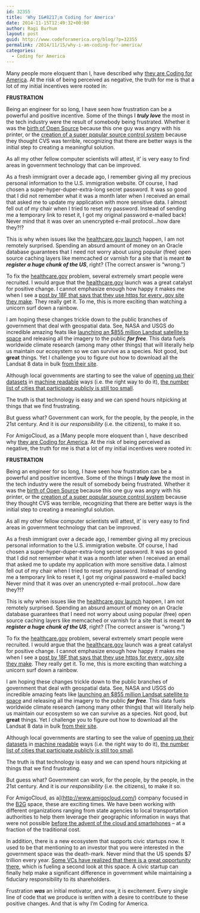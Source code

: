 ```yaml
---
id: 32355
title: 'Why I&#8217;m Coding for America'
date: 2014-11-15T12:49:32+00:00
author: Ragi Burhum
layout: post
guid: http://www.codeforamerica.org/blog/?p=32355
permalink: /2014/11/15/why-i-am-coding-for-america/
categories:
  - Coding for America
---
```

Many people more eloquent than I, have described why [they are Coding for America](http://www.codeforamerica.org/blog/category/codingforamerica/). At the risk of being perceived as negative, the truth for me is that a lot of my initial incentives were rooted in:

**FRUSTRATION**

Being an engineer for so long, I have seen how frustration can be a powerful and positive incentive. Some of the things I **_truly love_** the most in the tech industry were the result of somebody being frustrated. Whether it was the [birth of Open Source](http://www.oreilly.com/openbook/freedom/ch01.html) because this one guy was angry with his printer, or the [creation of a super popular source control system](http://marc.info/?l=git&m=113072612805233&w=2) because they thought CVS was terrible, recognizing that there are better ways is the initial step to creating a meaningful solution.

As all my other fellow computer scientists will attest, it’ is very easy to find areas in government technology that can be improved.

As a fresh immigrant over a decade ago, I remember giving all my precious personal information to the U.S. immigration website. Of course, I had chosen a super-hyper-duper-extra-long secret password. It was so good that I did not remember what it was a month later when I received an email that asked me to update my application with more sensitive data. I almost fell out of my chair when I tried to reset my password. Instead of sending me a temporary link to reset it, I got my original password e-mailed back! Never mind that it was over an unencrypted e-mail protocol…how dare they?!?

This is why when issues like the [healthcare.gov launch](http://time.com/10228/obamas-trauma-team/) happen, I am not remotely surprised. Spending an absurd amount of money on an Oracle database guarantees that I need not worry about using popular (free) open source caching layers like memcached or varnish for a site that is meant **_to register a huge chunk of the US_**, right? (The correct answer is “wrong.”)

To fix the [healthcare.gov](http://healthcare.gov/) problem, several extremely smart people were recruited. I would argue that the [healthcare.gov](http://healthcare.gov/) launch was a great catalyst for positive change. I cannot emphasize enough how happy it makes me when I see a [post by 18F that says that they use https for every .gov site they make](https://18f.gsa.gov/2014/11/13/why-we-use-https-in-every-gov-website-we-make/). They really get it. To me, this is more exciting than watching a unicorn surf down a rainbow.

I am hoping these changes trickle down to the public branches of government that deal with geospatial data. See, NASA and USGS do incredible amazing feats like [launching an $855 million Landsat satellite to space](http://www.cbsnews.com/news/nasa-launches-855-million-landsat-mission/) and releasing all the imagery to the public **_for free_**. This data fuels worldwide climate research (among many other things) that will literally help us maintain our ecosystem so we can survive as a species. Not good, but **great** things. Yet I challenge you to figure out how to download all the Landsat 8 data in bulk [from their site](http://nationalmap.gov/index.html).

Although local governments are starting to see the value of [opening up their datasets](http://www.codeforamerica.org/blog/2014/02/27/mapping-the-open-data-landscape/) in [machine readable](http://en.wikipedia.org/wiki/Machine-readable_data) ways (i.e. the right way to do it), [the number list of cities that participate publicly is still too small](http://us-city.census.okfn.org).

The truth is that technology is easy and we can spend hours nitpicking at things that we find frustrating.

But guess what? Government can work, for the people, by the people, in the 21st century. And it is _our responsibility_ (i.e. the citizens), to make it so.

For AmigoCloud, as a [Many people more eloquent than I, have described why [they are Coding for America](http://www.codeforamerica.org/blog/category/codingforamerica/). At the risk of being perceived as negative, the truth for me is that a lot of my initial incentives were rooted in:

**FRUSTRATION**

Being an engineer for so long, I have seen how frustration can be a powerful and positive incentive. Some of the things I **_truly love_** the most in the tech industry were the result of somebody being frustrated. Whether it was the [birth of Open Source](http://www.oreilly.com/openbook/freedom/ch01.html) because this one guy was angry with his printer, or the [creation of a super popular source control system](http://marc.info/?l=git&m=113072612805233&w=2) because they thought CVS was terrible, recognizing that there are better ways is the initial step to creating a meaningful solution.

As all my other fellow computer scientists will attest, it’ is very easy to find areas in government technology that can be improved.

As a fresh immigrant over a decade ago, I remember giving all my precious personal information to the U.S. immigration website. Of course, I had chosen a super-hyper-duper-extra-long secret password. It was so good that I did not remember what it was a month later when I received an email that asked me to update my application with more sensitive data. I almost fell out of my chair when I tried to reset my password. Instead of sending me a temporary link to reset it, I got my original password e-mailed back! Never mind that it was over an unencrypted e-mail protocol…how dare they?!?

This is why when issues like the [healthcare.gov launch](http://time.com/10228/obamas-trauma-team/) happen, I am not remotely surprised. Spending an absurd amount of money on an Oracle database guarantees that I need not worry about using popular (free) open source caching layers like memcached or varnish for a site that is meant **_to register a huge chunk of the US_**, right? (The correct answer is “wrong.”)

To fix the [healthcare.gov](http://healthcare.gov/) problem, several extremely smart people were recruited. I would argue that the [healthcare.gov](http://healthcare.gov/) launch was a great catalyst for positive change. I cannot emphasize enough how happy it makes me when I see a [post by 18F that says that they use https for every .gov site they make](https://18f.gsa.gov/2014/11/13/why-we-use-https-in-every-gov-website-we-make/). They really get it. To me, this is more exciting than watching a unicorn surf down a rainbow.

I am hoping these changes trickle down to the public branches of government that deal with geospatial data. See, NASA and USGS do incredible amazing feats like [launching an $855 million Landsat satellite to space](http://www.cbsnews.com/news/nasa-launches-855-million-landsat-mission/) and releasing all the imagery to the public **_for free_**. This data fuels worldwide climate research (among many other things) that will literally help us maintain our ecosystem so we can survive as a species. Not good, but **great** things. Yet I challenge you to figure out how to download all the Landsat 8 data in bulk [from their site](http://nationalmap.gov/index.html).

Although local governments are starting to see the value of [opening up their datasets](http://www.codeforamerica.org/blog/2014/02/27/mapping-the-open-data-landscape/) in [machine readable](http://en.wikipedia.org/wiki/Machine-readable_data) ways (i.e. the right way to do it), [the number list of cities that participate publicly is still too small](http://us-city.census.okfn.org).

The truth is that technology is easy and we can spend hours nitpicking at things that we find frustrating.

But guess what? Government can work, for the people, by the people, in the 21st century. And it is _our responsibility_ (i.e. the citizens), to make it so.

For AmigoCloud, as a](http://www.amigocloud.com/) company focused in the [B2G](http://en.wikipedia.org/wiki/Business-to-government) space, these are exciting times. We have been working with different organizations ranging from state agencies to local transportation authorities to help them leverage their geographic information in ways that were not possible [before the advent of the cloud and smartphones](https://blog.amigocloud.com/what-is-amigocloud/) &#8211; at a fraction of the traditional cost.

In addition, there is a new ecosystem that supports civic startups now. It used to be that mentioning to an investor that you were interested in the government space was the death-mark. Never mind that the US spends $7 trillion every year. [Some VCs have realized that there is a great opportunity there](https://www.youtube.com/watch?v=eaFpWlSJnDE), which is fueling a second look at this space. A civic startup can finally help make a significant difference in government while maintaining a fiduciary responsibility to its shareholders.

Frustration **_was_** an initial motivator, and now, it is excitement. Every single line of code that we produce is written with a desire to contribute to these positive changes. And that is why I’m Coding for America.